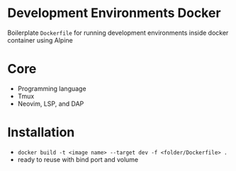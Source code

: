 # Development Environments Docker

Boilerplate `Dockerfile` for running development environments inside docker container using Alpine

# Core

- Programming language
- Tmux
- Neovim, LSP, and DAP

# Installation

- `docker build -t <image name> --target dev -f <folder/Dockerfile> .`
- ready to reuse with bind port and volume
